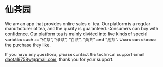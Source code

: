 # 仙茶园

We are an app that provides online sales of tea. Our platform is a regular manufacturer of tea, and the quality is guaranteed. Consumers can buy with confidence. Our platform tea is mainly divided into five kinds of special varieties such as “红茶”, “绿茶”, “白茶”, “黄茶” and “黑茶”. Users can choose the purchase they like.

If you have any questions, please contact the technical support email: daota19758w@gmail.com, thank you for your support.
